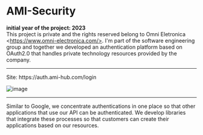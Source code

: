 # AMI-Security

**initial year of the project: 2023**<br>
This project is private and the rights reserved belong to Omni Eletronica &lt;https://www.omni-electronica.com/>. I'm part of the software engineering group and together we developed an authentication platform based on OAuth2.0 that handles private technology resources provided by the company.

<hr>
Site: https://auth.ami-hub.com/login

![image](https://github.com/lamecksf/ami-security/assets/8169680/e66b5ee4-eac4-429c-bc96-4811eda647dd)

<hr>
Similar to Google, we concentrate authentications in one place so that other applications that use our API can be authenticated. We develop libraries that integrate these processes so that customers can create their applications based on our resources.
